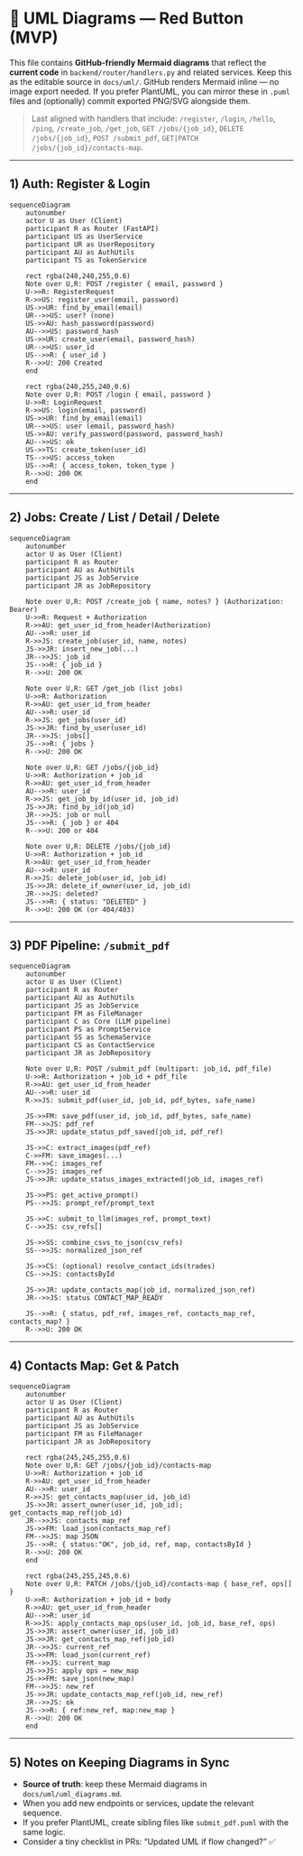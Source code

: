 # 📐 UML Diagrams — Red Button (MVP)

This file contains **GitHub‑friendly Mermaid diagrams** that reflect the **current code** in `backend/router/handlers.py` and related services. Keep this as the editable source in `docs/uml/`. GitHub renders Mermaid inline — no image export needed. If you prefer PlantUML, you can mirror these in `.puml` files and (optionally) commit exported PNG/SVG alongside them.

> Last aligned with handlers that include: `/register`, `/login`, `/hello`, `/ping`, `/create_job`, `/get_job`, `GET /jobs/{job_id}`, `DELETE /jobs/{job_id}`, `POST /submit_pdf`, `GET|PATCH /jobs/{job_id}/contacts-map`.

---

## 1) Auth: Register & Login
```mermaid
sequenceDiagram
    autonumber
    actor U as User (Client)
    participant R as Router (FastAPI)
    participant US as UserService
    participant UR as UserRepository
    participant AU as AuthUtils
    participant TS as TokenService

    rect rgba(240,240,255,0.6)
    Note over U,R: POST /register { email, password }
    U->>R: RegisterRequest
    R->>US: register_user(email, password)
    US->>UR: find_by_email(email)
    UR-->>US: user? (none)
    US->>AU: hash_password(password)
    AU-->>US: password_hash
    US->>UR: create_user(email, password_hash)
    UR-->>US: user_id
    US-->>R: { user_id }
    R-->>U: 200 Created
    end

    rect rgba(240,255,240,0.6)
    Note over U,R: POST /login { email, password }
    U->>R: LoginRequest
    R->>US: login(email, password)
    US->>UR: find_by_email(email)
    UR-->>US: user (email, password_hash)
    US->>AU: verify_password(password, password_hash)
    AU-->>US: ok
    US->>TS: create_token(user_id)
    TS-->>US: access_token
    US-->>R: { access_token, token_type }
    R-->>U: 200 OK
    end
```

---

## 2) Jobs: Create / List / Detail / Delete
```mermaid
sequenceDiagram
    autonumber
    actor U as User (Client)
    participant R as Router
    participant AU as AuthUtils
    participant JS as JobService
    participant JR as JobRepository

    Note over U,R: POST /create_job { name, notes? } (Authorization: Bearer)
    U->>R: Request + Authorization
    R->>AU: get_user_id_from_header(Authorization)
    AU-->>R: user_id
    R->>JS: create_job(user_id, name, notes)
    JS->>JR: insert_new_job(...)
    JR-->>JS: job_id
    JS-->>R: { job_id }
    R-->>U: 200 OK

    Note over U,R: GET /get_job (list jobs)
    U->>R: Authorization
    R->>AU: get_user_id_from_header
    AU-->>R: user_id
    R->>JS: get_jobs(user_id)
    JS->>JR: find_by_user(user_id)
    JR-->>JS: jobs[]
    JS-->>R: { jobs }
    R-->>U: 200 OK

    Note over U,R: GET /jobs/{job_id}
    U->>R: Authorization + job_id
    R->>AU: get_user_id_from_header
    AU-->>R: user_id
    R->>JS: get_job_by_id(user_id, job_id)
    JS->>JR: find_by_id(job_id)
    JR-->>JS: job or null
    JS-->>R: { job } or 404
    R-->>U: 200 or 404

    Note over U,R: DELETE /jobs/{job_id}
    U->>R: Authorization + job_id
    R->>AU: get_user_id_from_header
    AU-->>R: user_id
    R->>JS: delete_job(user_id, job_id)
    JS->>JR: delete_if_owner(user_id, job_id)
    JR-->>JS: deleted?
    JS-->>R: { status: "DELETED" }
    R-->>U: 200 OK (or 404/403)
```

---

## 3) PDF Pipeline: `/submit_pdf`
```mermaid
sequenceDiagram
    autonumber
    actor U as User (Client)
    participant R as Router
    participant AU as AuthUtils
    participant JS as JobService
    participant FM as FileManager
    participant C as Core (LLM pipeline)
    participant PS as PromptService
    participant SS as SchemaService
    participant CS as ContactService
    participant JR as JobRepository

    Note over U,R: POST /submit_pdf (multipart: job_id, pdf_file)
    U->>R: Authorization + job_id + pdf_file
    R->>AU: get_user_id_from_header
    AU-->>R: user_id
    R->>JS: submit_pdf(user_id, job_id, pdf_bytes, safe_name)

    JS->>FM: save_pdf(user_id, job_id, pdf_bytes, safe_name)
    FM-->>JS: pdf_ref
    JS->>JR: update_status_pdf_saved(job_id, pdf_ref)

    JS->>C: extract_images(pdf_ref)
    C->>FM: save_images(...)
    FM-->>C: images_ref
    C-->>JS: images_ref
    JS->>JR: update_status_images_extracted(job_id, images_ref)

    JS->>PS: get_active_prompt()
    PS-->>JS: prompt_ref/prompt_text

    JS->>C: submit_to_llm(images_ref, prompt_text)
    C-->>JS: csv_refs[]

    JS->>SS: combine_csvs_to_json(csv_refs)
    SS-->>JS: normalized_json_ref

    JS->>CS: (optional) resolve_contact_ids(trades)
    CS-->>JS: contactsById

    JS->>JR: update_contacts_map(job_id, normalized_json_ref)
    JR-->>JS: status CONTACT_MAP_READY

    JS-->>R: { status, pdf_ref, images_ref, contacts_map_ref, contacts_map? }
    R-->>U: 200 OK
```

---

## 4) Contacts Map: Get & Patch
```mermaid
sequenceDiagram
    autonumber
    actor U as User (Client)
    participant R as Router
    participant AU as AuthUtils
    participant JS as JobService
    participant FM as FileManager
    participant JR as JobRepository

    rect rgba(245,245,255,0.6)
    Note over U,R: GET /jobs/{job_id}/contacts-map
    U->>R: Authorization + job_id
    R->>AU: get_user_id_from_header
    AU-->>R: user_id
    R->>JS: get_contacts_map(user_id, job_id)
    JS->>JR: assert_owner(user_id, job_id); get_contacts_map_ref(job_id)
    JR-->>JS: contacts_map_ref
    JS->>FM: load_json(contacts_map_ref)
    FM-->>JS: map JSON
    JS-->>R: { status:"OK", job_id, ref, map, contactsById }
    R-->>U: 200 OK
    end

    rect rgba(245,255,245,0.6)
    Note over U,R: PATCH /jobs/{job_id}/contacts-map { base_ref, ops[] }
    U->>R: Authorization + job_id + body
    R->>AU: get_user_id_from_header
    AU-->>R: user_id
    R->>JS: apply_contacts_map_ops(user_id, job_id, base_ref, ops)
    JS->>JR: assert_owner(user_id, job_id)
    JS->>JR: get_contacts_map_ref(job_id)
    JR-->>JS: current_ref
    JS->>FM: load_json(current_ref)
    FM-->>JS: current_map
    JS->>JS: apply ops → new_map
    JS->>FM: save_json(new_map)
    FM-->>JS: new_ref
    JS->>JR: update_contacts_map_ref(job_id, new_ref)
    JR-->>JS: ok
    JS-->>R: { ref:new_ref, map:new_map }
    R-->>U: 200 OK
    end
```

---

## 5) Notes on Keeping Diagrams in Sync
- **Source of truth**: keep these Mermaid diagrams in `docs/uml/uml_diagrams.md`.
- When you add new endpoints or services, update the relevant sequence.
- If you prefer PlantUML, create sibling files like `submit_pdf.puml` with the same logic.
- Consider a tiny checklist in PRs: “Updated UML if flow changed?” ✅

